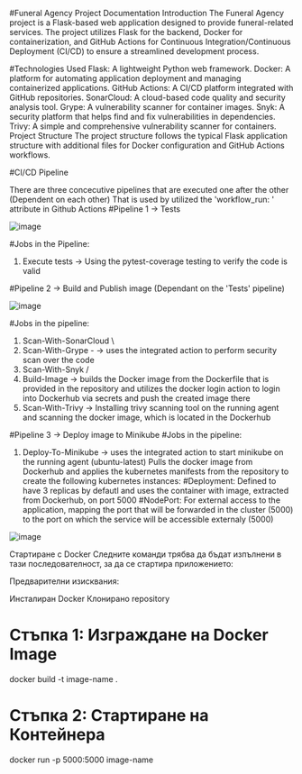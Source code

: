 #Funeral Agency Project Documentation
Introduction
The Funeral Agency project is a Flask-based web application designed to provide funeral-related services. The project utilizes Flask for the backend, Docker for containerization, and GitHub Actions for Continuous Integration/Continuous Deployment (CI/CD) to ensure a streamlined development process.

#Technologies Used
Flask: A lightweight Python web framework.
Docker: A platform for automating application deployment and managing containerized applications.
GitHub Actions: A CI/CD platform integrated with GitHub repositories.
SonarCloud: A cloud-based code quality and security analysis tool.
Grype: A vulnerability scanner for container images.
Snyk: A security platform that helps find and fix vulnerabilities in dependencies.
Trivy: A simple and comprehensive vulnerability scanner for containers.
Project Structure
The project structure follows the typical Flask application structure with additional files for Docker configuration and GitHub Actions workflows.

#CI/CD Pipeline

There are three concecutive pipelines that are executed one after the other (Dependent on each other)
That is used by utilized the 'workflow_run: ' attribute in Github Actions
#Pipeline 1 ->  Tests


![image](https://github.com/AtanasAtanasov2001/Funeral_Agency/assets/73695057/57c5c641-3452-413e-9399-831b4d444664)

#Jobs in the Pipeline:
  1. Execute tests -> Using the pytest-coverage testing to verify the code is valid

#Pipeline 2 -> Build and Publish image (Dependant on the 'Tests' pipeline)


![image](https://github.com/AtanasAtanasov2001/Funeral_Agency/assets/73695057/7b7ec093-5dc6-4f15-8251-f90c27d0e517)

#Jobs in the pipeline:
  1. Scan-With-SonarCloud \
  2. Scan-With-Grype       - -> uses the integrated action to perform security scan over the code
  3. Scan-With-Snyk       /
  4. Build-Image -> builds the Docker image from the Dockerfile that is provided in the repository and utilizes the docker login action to login into Dockerhub via secrets and push the created image there
  5. Scan-With-Trivy -> Installing trivy scanning tool on the running agent and scanning the docker image, which is located in the Dockerhub
     

#Pipeline 3 -> Deploy image to Minikube
#Jobs in the pipeline:
  1. Deploy-To-Minikube -> uses the integrated action to start minikube on the running agent (ubuntu-latest)
                          Pulls the docker image from Dockerhub and applies the kubernetes manifests from the repository to create the following kubernetes instances:
#Deployment: Defined to have 3 replicas by defautl and uses the container with image, extracted from Dockerhub, on port 5000
#NodePort: For external access to the application, mapping the port that will be forwarded in the cluster (5000) to the port on which the service will be accessible externaly (5000) 

![image](https://github.com/AtanasAtanasov2001/Funeral_Agency/assets/73695057/a3078330-946e-4afe-8823-c446f25e4a69)



Стартиране с Docker
Следните команди трябва да бъдат изпълнени в тази последователност, за да се стартира приложението:

Предварителни изисквания:

Инсталиран Docker
Клонирано repository

# Стъпка 1: Изграждане на Docker Image
docker build -t image-name .

# Стъпка 2: Стартиране на Контейнера
docker run -p 5000:5000 image-name
